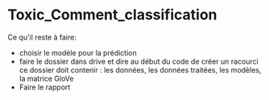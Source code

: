 # Toxic_Comment_classification

Ce qu'il reste à faire:

+ choisir le modèle pour la prédiction
+ faire le dossier dans drive et dire au début du code de créer un racourci
  ce dossier doit contenir : les données, les données traitées, les modèles, la matrice GloVe
+ Faire le rapport
